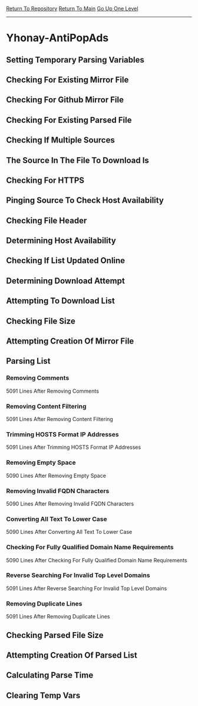 [Return To Repository](https://github.com/deathbybandaid/piholeparser/)
[Return To Main](https://github.com/deathbybandaid/piholeparser/blob/master/RecentRunLogs/Mainlog.md)
[Go Up One Level](https://github.com/deathbybandaid/piholeparser/blob/master/RecentRunLogs/TopLevelScripts/30-Processing-Blacklists.md)
____________________________________
# Yhonay-AntiPopAds
## Setting Temporary Parsing Variables
## Checking For Existing Mirror File
## Checking For Github Mirror File
## Checking For Existing Parsed File
## Checking If Multiple Sources
## The Source In The File To Download Is
## Checking For HTTPS
## Pinging Source To Check Host Availability
## Checking File Header
## Determining Host Availability
## Checking If List Updated Online
## Determining Download Attempt
## Attempting To Download List
## Checking File Size
## Attempting Creation Of Mirror File
## Parsing List
### Removing Comments
5091 Lines After Removing Comments
### Removing Content Filtering
5091 Lines After Removing Content Filtering
### Trimming HOSTS Format IP Addresses
5091 Lines After Trimming HOSTS Format IP Addresses
### Removing Empty Space
5090 Lines After Removing Empty Space
### Removing Invalid FQDN Characters
5090 Lines After Removing Invalid FQDN Characters
### Converting All Text To Lower Case
5090 Lines After Converting All Text To Lower Case
### Checking For Fully Qualified Domain Name Requirements
5090 Lines After Checking For Fully Qualified Domain Name Requirements
### Reverse Searching For Invalid Top Level Domains
5091 Lines After Reverse Searching For Invalid Top Level Domains
### Removing Duplicate Lines
5091 Lines After Removing Duplicate Lines
## Checking Parsed File Size
## Attempting Creation Of Parsed List
## Calculating Parse Time
## Clearing Temp Vars
